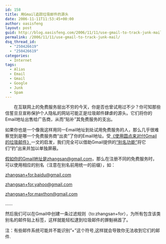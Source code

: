 ```yaml
---
id: 158
title: 用Gmail追踪垃圾邮件的源头
date: 2006-11-11T11:53:45+00:00
author: oasisfeng
layout: post
guid: http://blog.oasisfeng.com/2006/11/11/use-gmail-to-track-junk-mail/
permalink: /2006/11/11/use-gmail-to-track-junk-mail/
dsq_thread_id:
  - "250426619"
  - "250426619"
categories:
  - Internet
tags:
  - Alias
  - Email
  - Gmail
  - Google
  - Junk
  - Spam
---
```

　　在互联网上的免费服务层出不穷的今天，你是否也曾试用过不少？你可知那些信誓旦旦宣称保护个人隐私的网站可能正是垃圾邮件肆虐的源头。它们将你的Email地址出售给广告商，从而“贴补”其免费服务的支出。

如果你也是一个像我这样用同一Email地址到处试用免费服务的人，那么几乎很难察觉到是哪一个免费服务商“出卖”了你的Email地址。受[《使用圆点来对付Gmail的垃圾邮件》](http://www.cnbeta.com/modules.php?name=News&file=article&sid=17986)一文的启发，我们完全可以借助Gmail提供的[“别名功能”](http://mail.google.com/support/bin/answer.py?answer=12096&topic=1565)将它们“钓”出来并加以单独屏蔽。

假如你的Gmail地址是zhangsan@gmail.com，那么在注册不同的免费服务时，可以使用相应的别名（注意在别名前用统一的前缀），如：
  
zhangsan+for.baidu@gmail.com
  
zhangsan+for.yahoo@gmail.com
  
zhangsan+for.maxthon@gmail.com
  
&#8230;&#8230;

然后我们可以在Gmail中创建一条过滤规则（to:zhangsan+for），为所有包含该类别名的邮件贴上标签，这样就能轻松逮到垃圾邮件的罪魁祸首了。

注：有些邮件系统可能并不能识别&#8221;+&#8221;这个符号,这样就会导致你无法收到它们的邮件.